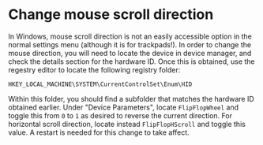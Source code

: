 # Change mouse scroll direction

In Windows, mouse scroll direction is not an easily accessible option in the normal settings menu (although it is for trackpads!).
In order to change the mouse direction, you will need to locate the device in device manager, and check the details section for the hardware ID.
Once this is obtained, use the regestry editor to locate the following registry folder:

```
HKEY_LOCAL_MACHINE\SYSTEM\CurrentControlSet\Enum\HID
```

Within this folder, you should find a subfolder that matches the hardware ID obtained earlier. 
Under "Device Parameters", locate `FlipFlopWheel` and toggle this from `0` to `1` as desired to reverse the current direction.
For horizontal scroll direction, locate instead `FlipFlopHScroll` and toggle this value.
A restart is needed for this change to take affect.
